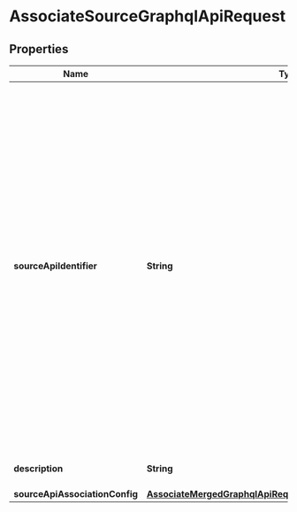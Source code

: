 

# AssociateSourceGraphqlApiRequest


## Properties

| Name | Type | Description | Notes |
|------------ | ------------- | ------------- | -------------|
|**sourceApiIdentifier** | **String** | The identifier of the AppSync Source API. This is generated by the AppSync service. In most cases, source APIs (especially in your account) only require the API ID value or ARN of the source API. However, source APIs from other accounts (cross-account use cases) strictly require the full resource ARN of the source API. |  |
|**description** | **String** | The description field. |  [optional] |
|**sourceApiAssociationConfig** | [**AssociateMergedGraphqlApiRequestSourceApiAssociationConfig**](AssociateMergedGraphqlApiRequestSourceApiAssociationConfig.md) |  |  [optional] |




